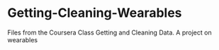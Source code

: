 # Getting-Cleaning-Wearables
Files from the Coursera Class Getting and Cleaning Data. A project on wearables
